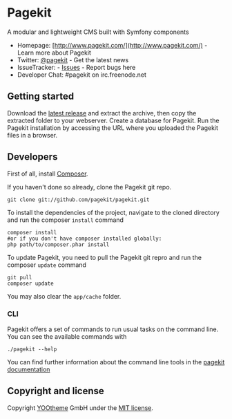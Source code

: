 # Pagekit

A modular and lightweight CMS built with Symfony components

* Homepage: [http://www.pagekit.com/](http://www.pagekit.com/) - Learn more about Pagekit
* Twitter: [@pagekit](https://twitter.com/pagekit) - Get the latest news
* IssueTracker: - [Issues](http://github.com/pagekit/pagekit/issues) - Report bugs here
* Developer Chat: #pagekit on irc.freenode.net


## Getting started

Download the [latest release](http://www.pagekit.com/download) and extract the archive, then copy the extracted folder to your webserver.
Create a database for Pagekit.
Run the Pagekit installation by accessing the URL where you uploaded the Pagekit files in a browser.


## Developers

First of all, install [Composer](https://getcomposer.org/doc/00-intro.md#installation-nix).

If you haven't done so already, clone the Pagekit git repo.
```
git clone git://github.com/pagekit/pagekit.git
```

To install the dependencies of the project, navigate to the cloned directory and run the composer `install` command
```
composer install
#or if you don't have composer installed globally:
php path/to/composer.phar install
```

To update Pagekit, you need to pull the Pagekit git repro and run the composer `update` command

```
git pull
composer update
```

You may also clear the `app/cache` folder.

### CLI

Pagekit offers a set of commands to run usual tasks on the command line. You can see the available commands with
```
./pagekit --help
```
You can find further information about the command line tools in the [pagekit documentation](http://www.pagekit.com/documentation)


## Copyright and license

Copyright [YOOtheme](http://www.yootheme.com) GmbH under the [MIT license](LICENSE).
